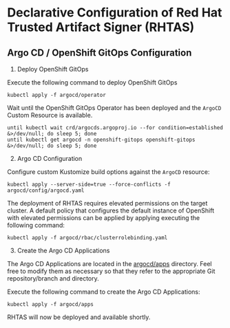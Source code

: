 # Declarative Configuration of Red Hat Trusted Artifact Signer (RHTAS)

## Argo CD / OpenShift GitOps Configuration


1. Deploy OpenShift GitOps

Execute the following command to deploy OpenShift GitOps

```shell
kubectl apply -f argocd/operator
```

Wait until the OpenShift GitOps Operator has been deployed and the `ArgoCD` Custom Resource is available.

```shell
until kubectl wait crd/argocds.argoproj.io --for condition=established &>/dev/null; do sleep 5; done
until kubectl get argocd -n openshift-gitops openshift-gitops &>/dev/null; do sleep 5; done
```

2. Argo CD Configuration

Configure custom Kustomize build options against the `ArgoCD` resource:

```shell
kubectl apply --server-side=true --force-conflicts -f argocd/config/argocd.yaml
```

The deployment of RHTAS requires elevated permissions on the target cluster. A default policy that configures the default instance of OpenShift with elevated permissions can be applied by applying executing the following command:

```shell
kubectl apply -f argocd/rbac/clusterrolebinding.yaml
```

3. Create the Argo CD Applications

The Argo CD Applications are located in the [argocd/apps](argocd/apps) directory. Feel free to modify them as necessary so that they refer to the appropriate Git repository/branch and directory.

Execute the following command to create the Argo CD Applications:

```shell
kubectl apply -f argocd/apps
```

RHTAS will now be deployed and available shortly.

